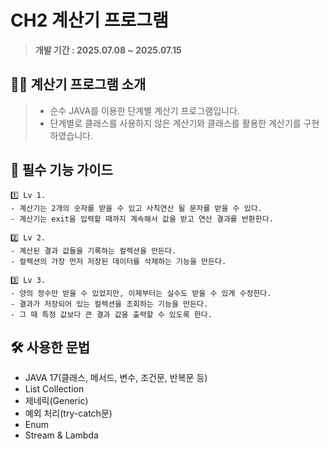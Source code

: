 # CH2 계산기 프로그램

> **개발 기간 : 2025.07.08 ~ 2025.07.15**

## 💁‍♀ 계산기 프로그램 소개
> - 순수 JAVA를 이용한 단계별 계산기 프로그램입니다.</br>
> - 단계별로 클래스를 사용하지 않은 계산기와 클래스를 활용한 계산기를 구현하였습니다.


## 🔎 필수 기능 가이드
```
1️⃣ Lv 1.
- 계산기는 2개의 숫자를 받을 수 있고 사칙연산 될 문자를 받을 수 있다.
- 계산기는 exit을 입력할 때까지 계속해서 값을 받고 연산 결과를 반환한다.

2️⃣ ️Lv 2.
- 계산된 결과 값들을 기록하는 컬렉션을 만든다.
- 컬렉션의 가장 먼저 저장된 데이터를 삭제하는 기능을 만든다.

3️⃣ ️Lv 3.
- 양의 정수만 받을 수 있었지만, 이제부터는 실수도 받을 수 있게 수정한다.
- 결과가 저장되어 있는 컬렉션을 조회하는 기능을 만든다. 
- 그 때 특정 값보다 큰 결과 값을 출력할 수 있도록 한다.
```

## 🛠️ 사용한 문법
- JAVA 17(클래스, 메서드, 변수, 조건문, 반복문 등)
- List Collection
- 제네릭(Generic)
- 예외 처리(try-catch문)
- Enum
- Stream & Lambda
